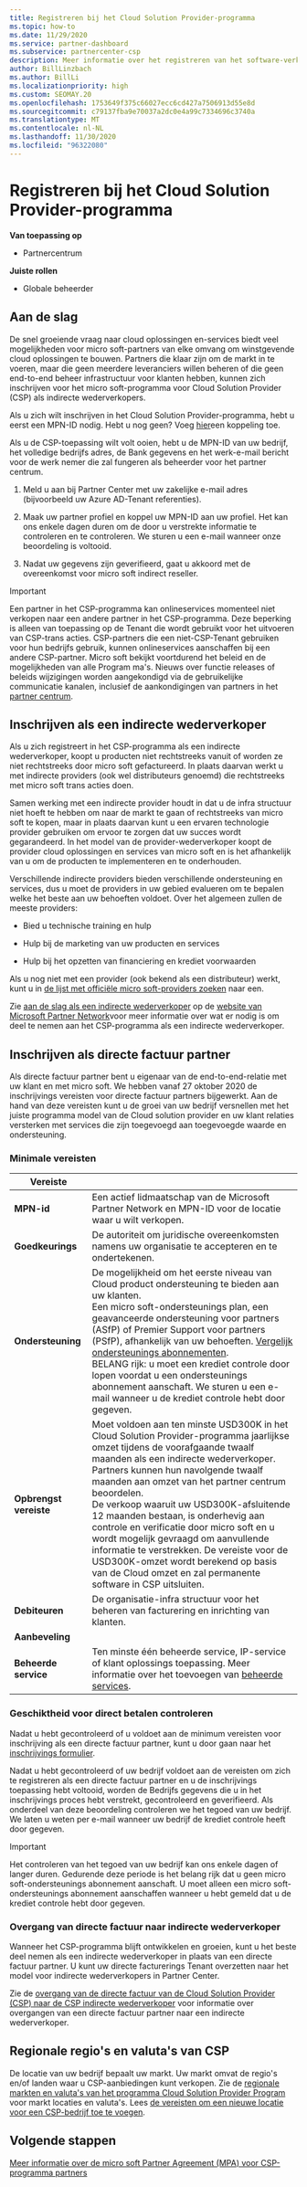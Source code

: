 ```yaml
---
title: Registreren bij het Cloud Solution Provider-programma
ms.topic: how-to
ms.date: 11/29/2020
ms.service: partner-dashboard
ms.subservice: partnercenter-csp
description: Meer informatie over het registreren van het software-verkoop model van de Cloud Solution Provider (CSP) dat het beste is voor uw bedrijf, zoals een indirecte wederverkoper of een directe factuur partner.
author: BillLinzbach
ms.author: BillLi
ms.localizationpriority: high
ms.custom: SEOMAY.20
ms.openlocfilehash: 1753649f375c66027ecc6cd427a7506913d55e8d
ms.sourcegitcommit: c79137fba9e70037a2dc0e4a99c7334696c3740a
ms.translationtype: MT
ms.contentlocale: nl-NL
ms.lasthandoff: 11/30/2020
ms.locfileid: "96322080"
---
```

# <a name="enroll-in-the-cloud-solution-provider-program"></a>Registreren bij het Cloud Solution Provider-programma

**Van toepassing op**

- Partnercentrum  

**Juiste rollen**

- Globale beheerder

## <a name="get-started"></a>Aan de slag

De snel groeiende vraag naar cloud oplossingen en-services biedt veel mogelijkheden voor micro soft-partners van elke omvang om winstgevende cloud oplossingen te bouwen. Partners die klaar zijn om de markt in te voeren, maar die geen meerdere leveranciers willen beheren of die geen end-to-end beheer infrastructuur voor klanten hebben, kunnen zich inschrijven voor het micro soft-programma voor Cloud Solution Provider (CSP) als indirecte wederverkopers.

Als u zich wilt inschrijven in het Cloud Solution Provider-programma, hebt u eerst een MPN-ID nodig. Hebt u nog geen? Voeg [hier](https://partner.microsoft.com/)een koppeling toe.

Als u de CSP-toepassing wilt volt ooien, hebt u de MPN-ID van uw bedrijf, het volledige bedrijfs adres, de Bank gegevens en het werk-e-mail bericht voor de werk nemer die zal fungeren als beheerder voor het partner centrum.

1. Meld u aan bij Partner Center met uw zakelijke e-mail adres (bijvoorbeeld uw Azure AD-Tenant referenties).

2. Maak uw partner profiel en koppel uw MPN-ID aan uw profiel.
Het kan ons enkele dagen duren om de door u verstrekte informatie te controleren en te controleren. We sturen u een e-mail wanneer onze beoordeling is voltooid.

3. Nadat uw gegevens zijn geverifieerd, gaat u akkoord met de overeenkomst voor micro soft indirect reseller.

> [!IMPORTANT]  
> Een partner in het CSP-programma kan onlineservices momenteel niet verkopen naar een andere partner in het CSP-programma. Deze beperking is alleen van toepassing op de Tenant die wordt gebruikt voor het uitvoeren van CSP-trans acties. CSP-partners die een niet-CSP-Tenant gebruiken voor hun bedrijfs gebruik, kunnen onlineservices aanschaffen bij een andere CSP-partner. Micro soft bekijkt voortdurend het beleid en de mogelijkheden van alle Program ma's. Nieuws over functie releases of beleids wijzigingen worden aangekondigd via de gebruikelijke communicatie kanalen, inclusief de aankondigingen van partners in het [partner centrum](announcements/index.md).

## <a name="enroll-as-an-indirect-reseller"></a>Inschrijven als een indirecte wederverkoper

Als u zich registreert in het CSP-programma als een indirecte wederverkoper, koopt u producten niet rechtstreeks vanuit of worden ze niet rechtstreeks door micro soft gefactureerd. In plaats daarvan werkt u met indirecte providers (ook wel distributeurs genoemd) die rechtstreeks met micro soft trans acties doen.

Samen werking met een indirecte provider houdt in dat u de infra structuur niet hoeft te hebben om naar de markt te gaan of rechtstreeks van micro soft te kopen, maar in plaats daarvan kunt u een ervaren technologie provider gebruiken om ervoor te zorgen dat uw succes wordt gegarandeerd. In het model van de provider-wederverkoper koopt de provider cloud oplossingen en services van micro soft en is het afhankelijk van u om de producten te implementeren en te onderhouden.

Verschillende indirecte providers bieden verschillende ondersteuning en services, dus u moet de providers in uw gebied evalueren om te bepalen welke het beste aan uw behoeften voldoet. Over het algemeen zullen de meeste providers:

- Bied u technische training en hulp

- Hulp bij de marketing van uw producten en services

- Hulp bij het opzetten van financiering en krediet voorwaarden

Als u nog niet met een provider (ook bekend als een distributeur) werkt, kunt u in [de lijst met officiële micro soft-providers zoeken](https://partnercenter.microsoft.com/partner/find-a-provider) naar een.

Zie [aan de slag als een indirecte wederverkoper](https://partner.microsoft.com/cloud-solution-provider/whats-required) op de [website van Microsoft Partner Network](https://partner.microsoft.com/)voor meer informatie over wat er nodig is om deel te nemen aan het CSP-programma als een indirecte wederverkoper.

## <a name="enroll-as-a-direct-bill-partner"></a>Inschrijven als directe factuur partner

Als directe factuur partner bent u eigenaar van de end-to-end-relatie met uw klant en met micro soft. We hebben vanaf 27 oktober 2020 de inschrijvings vereisten voor directe factuur partners bijgewerkt. Aan de hand van deze vereisten kunt u de groei van uw bedrijf versnellen met het juiste programma model van de Cloud solution provider en uw klant relaties versterken met services die zijn toegevoegd aan toegevoegde waarde en ondersteuning.  

### <a name="minimum-requirements"></a>Minimale vereisten

|**Vereiste**|                             |
|--------------------------------|--------------------------------------------------------------|
|**MPN-id**   |Een actief lidmaatschap van de Microsoft Partner Network en MPN-ID voor de locatie waar u wilt verkopen.    |
|**Goedkeurings**   |De autoriteit om juridische overeenkomsten namens uw organisatie te accepteren en te ondertekenen.|
|**Ondersteuning**   |De mogelijkheid om het eerste niveau van Cloud product ondersteuning te bieden aan uw klanten. <br>Een micro soft-ondersteunings plan, een geavanceerde ondersteuning voor partners (ASfP) of Premier Support voor partners (PSfP), afhankelijk van uw behoeften. [Vergelijk ondersteunings abonnementen](https://partner.microsoft.com/support/partnersupport).<br> BELANG rijk: u moet een krediet controle door lopen voordat u een ondersteunings abonnement aanschaft. We sturen u een e-mail wanneer u de krediet controle hebt door gegeven. |
|**Opbrengst vereiste**|Moet voldoen aan ten minste USD300K in het Cloud Solution Provider-programma jaarlijkse omzet tijdens de voorafgaande twaalf maanden als een indirecte wederverkoper. Partners kunnen hun navolgende twaalf maanden aan omzet van het partner centrum beoordelen.<br/>De verkoop waaruit uw USD300K-afsluitende 12 maanden bestaan, is onderhevig aan controle en verificatie door micro soft en u wordt mogelijk gevraagd om aanvullende informatie te verstrekken. De vereiste voor de USD300K-omzet wordt berekend op basis van de Cloud omzet en zal permanente software in CSP uitsluiten.|
|**Debiteuren** |De organisatie-infra structuur voor het beheren van facturering en inrichting van klanten.|
|**Aanbeveling**|             |
|**Beheerde service**   |Ten minste één beheerde service, IP-service of klant oplossings toepassing. Meer informatie over het toevoegen van [beheerde services](https://partner.microsoft.com/business-opportunities/managed-services-provider).|

### <a name="verify-direct-bill-eligibility"></a>Geschiktheid voor direct betalen controleren

Nadat u hebt gecontroleerd of u voldoet aan de minimum vereisten voor inschrijving als een directe factuur partner, kunt u door gaan naar het [inschrijvings formulier](https://partner.microsoft.com/pcv/register/joinnow/enrollmentwelcome/Reseller/migrate?cloudInstance=Global).

Nadat u hebt gecontroleerd of uw bedrijf voldoet aan de vereisten om zich te registreren als een directe factuur partner en u de inschrijvings toepassing hebt voltooid, worden de Bedrijfs gegevens die u in het inschrijvings proces hebt verstrekt, gecontroleerd en geverifieerd. Als onderdeel van deze beoordeling controleren we het tegoed van uw bedrijf. We laten u weten per e-mail wanneer uw bedrijf de krediet controle heeft door gegeven.
>[!IMPORTANT]
>Het controleren van het tegoed van uw bedrijf kan ons enkele dagen of langer duren. Gedurende deze periode is het belang rijk dat u geen micro soft-ondersteunings abonnement aanschaft. U moet alleen een micro soft-ondersteunings abonnement aanschaffen wanneer u hebt gemeld dat u de krediet controle hebt door gegeven.

### <a name="transition-from-direct-bill-to-indirect-reseller"></a>Overgang van directe factuur naar indirecte wederverkoper

Wanneer het CSP-programma blijft ontwikkelen en groeien, kunt u het beste deel nemen als een indirecte wederverkoper in plaats van een directe factuur partner. U kunt uw directe facturerings Tenant overzetten naar het model voor indirecte wederverkopers in Partner Center.

Zie de [overgang van de directe factuur van de Cloud Solution Provider (CSP) naar de CSP indirecte wederverkoper](transition-direct-to-indirect.md) voor informatie over overgangen van een directe factuur partner naar een indirecte wederverkoper.

## <a name="csp-regional-markets-and-currencies"></a>Regionale regio's en valuta's van CSP

De locatie van uw bedrijf bepaalt uw markt. Uw markt omvat de regio's en/of landen waar u CSP-aanbiedingen kunt verkopen. Zie de [regionale markten en valuta's van het programma Cloud Solution Provider Program](regional-authorization-overview.md) voor markt locaties en valuta's.
Lees [de vereisten om een nieuwe locatie voor een CSP-bedrijf toe te voegen](manage-locations.md).

## <a name="next-steps"></a>Volgende stappen

[Meer informatie over de micro soft Partner Agreement (MPA) voor CSP-programma partners](microsoft-partner-agreement.md)
